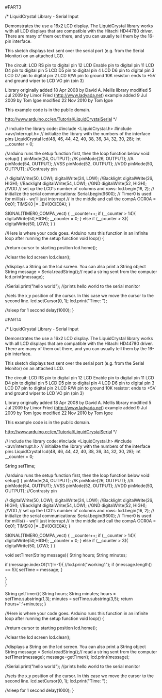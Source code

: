 #PART3

/*
  LiquidCrystal Library - Serial Input

  Demonstrates the use a 16x2 LCD display.  The LiquidCrystal
  library works with all LCD displays that are compatible with the
  Hitachi HD44780 driver. There are many of them out there, and you
  can usually tell them by the 16-pin interface.

  This sketch displays text sent over the serial port
  (e.g. from the Serial Monitor) on an attached LCD.

  The circuit:
   LCD RS pin to digital pin 12
   LCD Enable pin to digital pin 11
   LCD D4 pin to digital pin 5
   LCD D5 pin to digital pin 4
   LCD D6 pin to digital pin 3
   LCD D7 pin to digital pin 2
   LCD R/W pin to ground
   10K resistor:
   ends to +5V and ground
   wiper to LCD VO pin (pin 3)

  Library originally added 18 Apr 2008
  by David A. Mellis
  library modified 5 Jul 2009
  by Limor Fried (http://www.ladyada.net)
  example added 9 Jul 2009
  by Tom Igoe
  modified 22 Nov 2010
  by Tom Igoe

  This example code is in the public domain.

  http://www.arduino.cc/en/Tutorial/LiquidCrystalSerial
*/

// include the library code:
#include <LiquidCrystal.h>
#include <avr/interrupt.h>
// initialize the library with the numbers of the interface pins
LiquidCrystal lcd(48, 46, 44, 42, 40, 38, 36, 34, 32, 30, 28);
int __counter = 0;


//arduino runs the setup function first, then the loop function below
void setup() {
  pinMode(24, OUTPUT); //K
  pinMode(26, OUTPUT); //A
  pinMode(54, OUTPUT); //VSS
  pinMode(52, OUTPUT); //VDD
  pinMode(50, OUTPUT); //Contrasty pin

  // digitalWrite(50, LOW);
  digitalWrite(24, LOW); //Backlight
  digitalWrite(26, HIGH); //Backlight
  digitalWrite(54, LOW); //GND
  digitalWrite(52, HIGH); //VDD
  // set up the LCD's number of columns and rows:
  lcd.begin(16, 2);
  // initialize the serial communications:
  Serial.begin(9600);
  // Timer0 is used for millis() - we'll just interrupt
  // in the middle and call the compA
  OCR0A = 0x01;
  TIMSK0 |= _BV(OCIE0A);
}

SIGNAL(TIMER0_COMPA_vect) 
{
   __counter++;
   if (__counter > 14){
      digitalWrite(50,HIGH);
      __counter = 0;
   }
   else if (__counter > 3){
      digitalWrite(50, LOW);
   }
}

//Here is where your code goes. Arduino runs this function in an infinite loop after running the setup function
void loop() {
  
  //return cursor to starting position
  lcd.home();

  //clear the lcd screen
  lcd.clear();
  
  //displays a String on the lcd screen. You can also print a String object
  String message = Serial.readString();// read a string sent from the computer
  lcd.print(message);
  
  
  //Serial.print("hello world"); //prints hello world to the serial monitor

  
  //sets the x,y position of the cursor. In this case we move the cursor to the second line.
  lcd.setCursor(0, 1);
  lcd.print("Time: ");

  //sleep for 1 second
  delay(1000);
}


#PART4

/*
  LiquidCrystal Library - Serial Input

  Demonstrates the use a 16x2 LCD display.  The LiquidCrystal
  library works with all LCD displays that are compatible with the
  Hitachi HD44780 driver. There are many of them out there, and you
  can usually tell them by the 16-pin interface.

  This sketch displays text sent over the serial port
  (e.g. from the Serial Monitor) on an attached LCD.

  The circuit:
   LCD RS pin to digital pin 12
   LCD Enable pin to digital pin 11
   LCD D4 pin to digital pin 5
   LCD D5 pin to digital pin 4
   LCD D6 pin to digital pin 3
   LCD D7 pin to digital pin 2
   LCD R/W pin to ground
   10K resistor:
   ends to +5V and ground
   wiper to LCD VO pin (pin 3)

  Library originally added 18 Apr 2008
  by David A. Mellis
  library modified 5 Jul 2009
  by Limor Fried (http://www.ladyada.net)
  example added 9 Jul 2009
  by Tom Igoe
  modified 22 Nov 2010
  by Tom Igoe

  This example code is in the public domain.

  http://www.arduino.cc/en/Tutorial/LiquidCrystalSerial
*/

// include the library code:
#include <LiquidCrystal.h>
#include <avr/interrupt.h>
// initialize the library with the numbers of the interface pins
LiquidCrystal lcd(48, 46, 44, 42, 40, 38, 36, 34, 32, 30, 28);
int __counter = 0;

String setTime;


//arduino runs the setup function first, then the loop function below
void setup() {
  pinMode(24, OUTPUT); //K
  pinMode(26, OUTPUT); //A
  pinMode(54, OUTPUT); //VSS
  pinMode(52, OUTPUT); //VDD
  pinMode(50, OUTPUT); //Contrasty pin

  // digitalWrite(50, LOW);
  digitalWrite(24, LOW); //Backlight
  digitalWrite(26, HIGH); //Backlight
  digitalWrite(54, LOW); //GND
  digitalWrite(52, HIGH); //VDD
  // set up the LCD's number of columns and rows:
  lcd.begin(16, 2);
  // initialize the serial communications:
  Serial.begin(9600);
  // Timer0 is used for millis() - we'll just interrupt
  // in the middle and call the compA
  OCR0A = 0x01;
  TIMSK0 |= _BV(OCIE0A);
}

SIGNAL(TIMER0_COMPA_vect) 
{
   __counter++;
   if (__counter > 14){
      digitalWrite(50,HIGH);
      __counter = 0;
   }
   else if (__counter > 3){
      digitalWrite(50, LOW);
   }
}

void setTimer(String message){
  String hours;
  String minutes;

  if (message.indexOf('t')!=-1){
    //lcd.print("working1");
    if (message.length() == 5){
      setTime = message;
    }
    
  }  
}

String getTimer(){
  String hours;
  String minutes;
  hours = setTime.substring(1,3);
  minutes = setTime.substring(3,5);
  return hours+':'+minutes;
}

//Here is where your code goes. Arduino runs this function in an infinite loop after running the setup function
void loop() {
  
  //return cursor to starting position
  lcd.home();

  //clear the lcd screen
  lcd.clear();
  
  //displays a String on the lcd screen. You can also print a String object
  String message = Serial.readString();// read a string sent from the computer
  setTimer(message);
  message=getTimer();
  lcd.print(message);
  
  
  //Serial.print("hello world"); //prints hello world to the serial monitor

  
  //sets the x,y position of the cursor. In this case we move the cursor to the second line.
  lcd.setCursor(0, 1);
  lcd.print("Time: ");

  //sleep for 1 second
  delay(1000);
}

